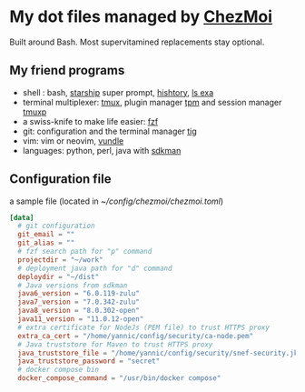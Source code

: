 # My dot files managed by [ChezMoi](https://github.com/twpayne/chezmoi)

Built around Bash. Most supervitamined replacements stay optional.

## My friend programs

- shell : bash, [starship](https://starship.rs/) super prompt, [hishtory](https://github.com/ddworken/hishtory), [ls exa](https://github.com/rivy/rust.exa)
- terminal multiplexer: [tmux](https://github.com/tmux/tmux), plugin manager [tpm](https://github.com/tmux-plugins/tpm) and session manager [tmuxp](https://github.com/tmux-python/tmuxp) 
- a swiss-knife to make life easier: [fzf](https://github.com/junegunn/fzf)
- git: configuration and the terminal manager [tig](https://jonas.github.io/tig/) 
- vim: vim or neovim, [vundle](https://github.com/VundleVim/Vundle.vim)
- languages: python, perl, java with [sdkman](https://sdkman.io/) 


## Configuration file

a sample file (located in *~/config/chezmoi/chezmoi.toml*)

```toml
[data]
  # git configuration
  git_email = ""
  git_alias = ""
  # fzf search path for "p" command
  projectdir = "~/work"
  # deployment java path for "d" command
  deploydir = "~/dist"
  # Java versions from sdkman
  java6_version = "6.0.119-zulu"
  java7_version = "7.0.342-zulu"
  java8_version = "8.0.302-open"
  java11_version = "11.0.12-open"
  # extra certificate for NodeJs (PEM file) to trust HTTPS proxy
  extra_ca_cert = "/home/yannic/config/security/ca-node.pem"
  # Java truststore for Maven to trust HTTPS proxy
  java_truststore_file = "/home/yannic/config/security/snef-security.jks"
  java_truststore_password = "secret"
  # docker compose bin
  docker_compose_command = "/usr/bin/docker compose"
```

